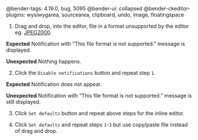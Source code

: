 @bender-tags: 4.19.0, bug, 5095
@bender-ui: collapsed
@bender-ckeditor-plugins: wysiwygarea, sourcearea, clipboard, undo, image, floatingspace

1. Drag and drop, into the editor, file in a format unsupported by the editor eg. [JPEG2000](_assets/logo.jp2).

**Expected** Notification with "This file format is not supported." message is displayed.

**Unexpected** Nothing happens.

2. Click the `Disable notifications` button and repeat step `1`.

**Expected** Notification does not appear.

**Unexpected** Notification with "This file format is not supported." message is still displayed.

3. Click `Set defaults` button and repeat above steps for the inline editor.

4. Click `Set defaults` and repeat steps `1`-`3` but use copy/paste file instead of drag and drop.
